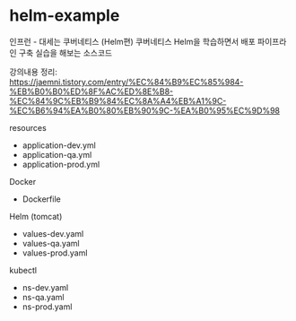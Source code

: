 # helm-example

인프런 - 대세는 쿠버네티스 (Helm편)
쿠버네티스 Helm을 학습하면서 배포 파이프라인 구축 실습을 해보는 소스코드 

강의내용 정리: https://jaemni.tistory.com/entry/%EC%84%B9%EC%85%984-%EB%B0%B0%ED%8F%AC%ED%8E%B8-%EC%84%9C%EB%B9%84%EC%8A%A4%EB%A1%9C-%EC%B6%94%EA%B0%80%EB%90%9C-%EA%B0%95%EC%9D%98


resources
- application-dev.yml
- application-qa.yml
- application-prod.yml

    
Docker
- Dockerfile

Helm (tomcat)
- values-dev.yaml
- values-qa.yaml
- values-prod.yaml

kubectl
- ns-dev.yaml
- ns-qa.yaml
- ns-prod.yaml


